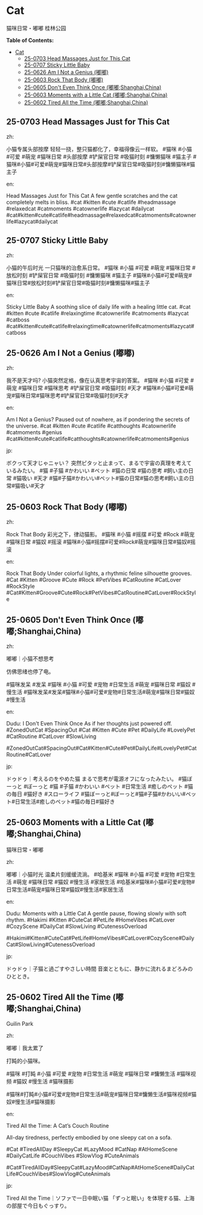 # Cat

猫咪日常・嘟嘟
桂林公园

**Table of Contents:**

- [Cat](#cat)
  - [25-0703 Head Massages Just for This Cat](#25-0703-head-massages-just-for-this-cat)
  - [25-0707 Sticky Little Baby](#25-0707-sticky-little-baby)
  - [25-0626 Am I Not a Genius (嘟嘟)](#25-0626-am-i-not-a-genius-嘟嘟)
  - [25-0603 Rock That Body (嘟嘟)](#25-0603-rock-that-body-嘟嘟)
  - [25-0605 Don't Even Think Once (嘟嘟;Shanghai,China)](#25-0605-dont-even-think-once-嘟嘟shanghaichina)
  - [25-0603 Moments with a Little Cat (嘟嘟;Shanghai,China)](#25-0603-moments-with-a-little-cat-嘟嘟shanghaichina)
  - [25-0602 Tired All the Time (嘟嘟;Shanghai,China)](#25-0602-tired-all-the-time-嘟嘟shanghaichina)

## 25-0703 Head Massages Just for This Cat

zh:

小猫专属头部按摩
轻轻一挠，整只猫都化了，幸福得像云一样软。
#猫咪 #小猫 #可爱 #萌宠 #猫咪日常 #头部按摩 #铲屎官日常 #吸猫时刻 #慵懒猫咪 #猫主子
#猫咪#小猫#可爱#萌宠#猫咪日常#头部按摩#铲屎官日常#吸猫时刻#慵懒猫咪#猫主子

en:

Head Massages Just for This Cat
A few gentle scratches and the cat completely melts in bliss.
#cat #kitten #cute #catlife #headmassage #relaxedcat #catmoments #catownerlife #lazycat #dailycat
#cat#kitten#cute#catlife#headmassage#relaxedcat#catmoments#catownerlife#lazycat#dailycat

## 25-0707 Sticky Little Baby

zh:

小猫的午后时光
一只猫咪的治愈系日常。
#猫咪 #小猫 #可爱 #萌宠 #猫咪日常 #放松时刻 #铲屎官日常 #吸猫时刻 #慵懒猫咪 #猫主子
#猫咪#小猫#可爱#萌宠#猫咪日常#放松时刻#铲屎官日常#吸猫时刻#慵懒猫咪#猫主子

en:

Sticky Little Baby
A soothing slice of daily life with a healing little cat.
#cat #kitten #cute #catlife #relaxingtime #catownerlife #catmoments #lazycat #catboss
#cat#kitten#cute#catlife#relaxingtime#catownerlife#catmoments#lazycat#catboss

## 25-0626 Am I Not a Genius (嘟嘟)

zh:

我不是天才吗?
小猫突然定格，像在认真思考宇宙的答案。
#猫咪 #小猫 #可爱 #萌宠 #猫咪日常 #猫咪思考 #铲屎官日常 #吸猫时刻 #天才
#猫咪#小猫#可爱#萌宠#猫咪日常#猫咪思考#铲屎官日常#吸猫时刻#天才

en:

Am I Not a Genius?
Paused out of nowhere, as if pondering the secrets of the universe.
#cat #kitten #cute #catlife #catthoughts #catownerlife #catmoments #genius
#cat#kitten#cute#catlife#catthoughts#catownerlife#catmoments#genius

jp:

ボクって天才じゃニャい？
突然ピタッと止まって、まるで宇宙の真理を考えているみたい。
#猫 #子猫 #かわいい #ペット #猫の日常 #猫の思考 #飼い主の日常 #猫吸い #天才
#猫#子猫#かわいい#ペット#猫の日常#猫の思考#飼い主の日常#猫吸い#天才

## 25-0603 Rock That Body (嘟嘟)

zh:

Rock That Body
彩光之下，律动猫影。
#猫咪 #小猫 #摇摆 #可爱 #Rock #萌宠 #猫咪日常 #猫奴 #摇滚
#猫咪#小猫#摇摆#可爱#Rock#萌宠#猫咪日常#猫奴#摇滚

en:

Rock That Body
Under colorful lights, a rhythmic feline silhouette grooves.
#Cat #Kitten #Groove #Cute #Rock #PetVibes #CatRoutine #CatLover #RockStyle
#Cat#Kitten#Groove#Cute#Rock#PetVibes#CatRoutine#CatLover#RockStyle

## 25-0605 Don't Even Think Once (嘟嘟;Shanghai,China)

zh:

嘟嘟｜小猫不想思考

仿佛思绪也停了电。

#猫咪发呆 #发呆 #猫咪 #小猫 #可爱 #宠物 #日常生活 #萌宠 #猫咪日常 #猫奴 #慢生活
#猫咪发呆#发呆#猫咪#小猫#可爱#宠物#日常生活#萌宠#猫咪日常#猫奴#慢生活

en:

Dudu: I Don't Even Think Once
As if her thoughts just powered off.
#ZonedOutCat #SpacingOut #Cat #Kitten #Cute #Pet #DailyLife #LovelyPet #CatRoutine #CatLover #SlowLiving

#ZonedOutCat#SpacingOut#Cat#Kitten#Cute#Pet#DailyLife#LovelyPet#CatRoutine#CatLover

jp:

ドゥドゥ｜考えるのをやめた猫
まるで思考が電源オフになったみたい。
#猫ぼーっと #ぼーっと #猫 #子猫 #かわいい #ペット #日常生活 #癒しのペット #猫の毎日 #猫好き #スローライフ
#猫ぼーっと#ぼーっと#猫#子猫#かわいい#ペット#日常生活#癒しのペット#猫の毎日#猫好き

## 25-0603 Moments with a Little Cat (嘟嘟;Shanghai,China)

猫咪日常・嘟嘟

zh:

嘟嘟｜小猫时光
温柔片刻缓缓流淌。
#哈基米 #猫咪 #小猫 #可爱 #宠物 #日常生活 #萌宠 #猫咪日常 #猫奴 #慢生活 #家居生活
#哈基米#猫咪#小猫#可爱#宠物#日常生活#萌宠#猫咪日常#猫奴#慢生活#家居生活

en:

Dudu: Moments with a Little Cat
A gentle pause, flowing slowly with soft rhythm.
#Hakimi #Kitten #CuteCat #PetLife #HomeVibes #CatLover #CozyScene #DailyCat #SlowLiving #CutenessOverload

#Hakimi#Kitten#CuteCat#PetLife#HomeVibes#CatLover#CozyScene#DailyCat#SlowLiving#CutenessOverload

jp:

ドゥドゥ｜子猫と過ごすやさしい時間
音楽とともに、静かに流れるまどろみのひととき。

## 25-0602 Tired All the Time (嘟嘟;Shanghai,China)

Guilin Park

zh:

嘟嘟｜我太累了

打盹的小猫咪。

#猫咪 #打盹 #小猫 #可爱 #宠物 #日常生活 #萌宠 #猫咪日常 #慵懒生活 #猫咪视频 #猫奴 #慢生活 #猫咪摄影

#猫咪#打盹#小猫#可爱#宠物#日常生活#萌宠#猫咪日常#慵懒生活#猫咪视频#猫奴#慢生活#猫咪摄影

en:

Tired All the Time: A Cat’s Couch Routine

All-day tiredness, perfectly embodied by one sleepy cat on a sofa.

#Cat #TiredAllDay #SleepyCat #LazyMood #CatNap #AtHomeScene #DailyCatLife #CouchVibes #SlowVlog #CuteAnimals

#Cat#TiredAllDay#SleepyCat#LazyMood#CatNap#AtHomeScene#DailyCatLife#CouchVibes#SlowVlog#CuteAnimals

jp:

Tired All the Time｜ソファで一日中眠い猫
「ずっと眠い」を体現する猫、上海の部屋で今日もぐっすり。
